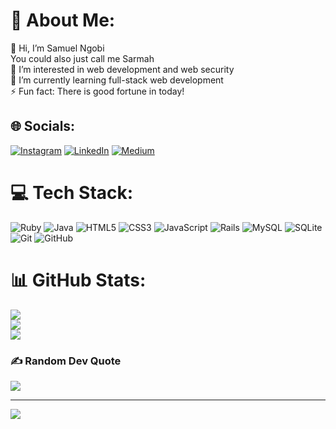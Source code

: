 # 💫 About Me:
👋 Hi, I’m Samuel Ngobi<br>   You could also just call me Sarmah<br>   👀 I’m interested in web development and web security<br>   🌱 I’m currently learning full-stack web development<br>   ⚡ Fun fact: There is good fortune in today!


## 🌐 Socials:
[![Instagram](https://img.shields.io/badge/Instagram-%23E4405F.svg?logo=Instagram&logoColor=white)](https://instagram.com/sarmah_samuel) [![LinkedIn](https://img.shields.io/badge/LinkedIn-%230077B5.svg?logo=linkedin&logoColor=white)](https://linkedin.com/in/SamuelNgobi) [![Medium](https://img.shields.io/badge/Medium-12100E?logo=medium&logoColor=white)](https://medium.com/@Sarmahsamuel) 

# 💻 Tech Stack:
![Ruby](https://img.shields.io/badge/ruby-%23CC342D.svg?style=for-the-badge&logo=ruby&logoColor=white) ![Java](https://img.shields.io/badge/java-%23ED8B00.svg?style=for-the-badge&logo=openjdk&logoColor=white) ![HTML5](https://img.shields.io/badge/html5-%23E34F26.svg?style=for-the-badge&logo=html5&logoColor=white) ![CSS3](https://img.shields.io/badge/css3-%231572B6.svg?style=for-the-badge&logo=css3&logoColor=white) ![JavaScript](https://img.shields.io/badge/javascript-%23323330.svg?style=for-the-badge&logo=javascript&logoColor=%23F7DF1E) ![Rails](https://img.shields.io/badge/rails-%23CC0000.svg?style=for-the-badge&logo=ruby-on-rails&logoColor=white) ![MySQL](https://img.shields.io/badge/mysql-4479A1.svg?style=for-the-badge&logo=mysql&logoColor=white) ![SQLite](https://img.shields.io/badge/sqlite-%2307405e.svg?style=for-the-badge&logo=sqlite&logoColor=white) ![Git](https://img.shields.io/badge/git-%23F05033.svg?style=for-the-badge&logo=git&logoColor=white) ![GitHub](https://img.shields.io/badge/github-%23121011.svg?style=for-the-badge&logo=github&logoColor=white)
# 📊 GitHub Stats:
![](https://github-readme-stats.vercel.app/api?username=still-seeker&theme=dark&hide_border=false&include_all_commits=false&count_private=false)<br/>
![](https://nirzak-streak-stats.vercel.app/?user=still-seeker&theme=dark&hide_border=false)<br/>
![](https://github-readme-stats.vercel.app/api/top-langs/?username=still-seeker&theme=dark&hide_border=false&include_all_commits=false&count_private=false&layout=compact)

### ✍️ Random Dev Quote
![](https://quotes-github-readme.vercel.app/api?type=horizontal&theme=radical)

---
[![](https://visitcount.itsvg.in/api?id=still-seeker&icon=0&color=0)](https://visitcount.itsvg.in)

<!-- Proudly created with GPRM ( https://gprm.itsvg.in ) -->
